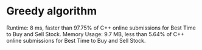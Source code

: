 # Greedy algorithm
Runtime: 8 ms, faster than 97.75% of C++ online submissions for Best Time to Buy and Sell Stock.
Memory Usage: 9.7 MB, less than 5.64% of C++ online submissions for Best Time to Buy and Sell Stock.

